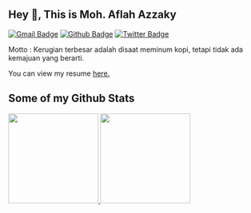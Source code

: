 ## Hey 👋, This is Moh. Aflah Azzaky
[![Gmail Badge](https://img.shields.io/badge/-aflahazzaki123@gmail.com-c14438?style=flat&logo=Gmail&logoColor=white&link=mailto:aflahazzaki123@gmail.com)](mailto:aflahazzaki123@gmail.com) [![Github Badge](https://img.shields.io/badge/-aflah201-grey?style=flat&logo=github&logoColor=white&link=https://github.com/aflah201/)](https://www.github.com/aflah201/) [![Twitter Badge](https://img.shields.io/badge/-Aflah201-00acee?style=flat&logo=twitter&logoColor=white&link=https://twitter.com/Aflah201/)](https://www.twitter.com/Aflah201/) <p align='left'>Motto : Kerugian terbesar adalah disaat meminum kopi, tetapi tidak ada kemajuan yang berarti.</p><p align='left'> You can view my resume <a href='https://drive.google.com/file/d/1jjNAOQT_h5XouGgFHXlb-DSyQCpXFbFg/view?usp=sharing ' target=_blank><u>here</u>.</a></p>
## Some of my Github Stats
<p align="left">
<a href="https://github.com/aflah201">
  <img height="180em" src="https://github-readme-stats-eight-theta.vercel.app/api?username=aflah201&show_icons=true&theme=algolia&include_all_commits=true&count_private=true"/>
  <img height="180em" src="https://github-readme-stats-eight-theta.vercel.app/api/top-langs/?username=aflah201&layout=compact&langs_count=8&theme=algolia"/>
</a>
</p>
